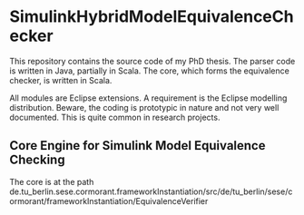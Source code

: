 # SimulinkHybridModelEquivalenceChecker
This repository contains the source code of my PhD thesis. The parser code is written in Java, partially in Scala. 
The core, which forms the equivalence checker, is written in Scala.

All modules are Eclipse extensions. A requirement is the Eclipse modelling distribution.
Beware, the coding is prototypic in nature and not very well documented. This is quite common in research projects.

## Core Engine for Simulink Model Equivalence Checking

The core is at the path de.tu_berlin.sese.cormorant.frameworkInstantiation/src/de/tu_berlin/sese/cormorant/frameworkInstantiation/EquivalenceVerifier
